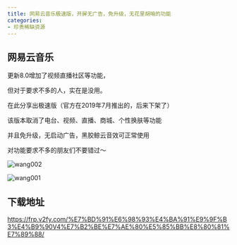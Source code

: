 ```yaml
---
title: 网易云音乐极速版，开屏无广告，免升级，无花里胡哨的功能
categories:
- 珍贵稀缺资源
---
```





## 网易云音乐

更新8.0增加了视频直播社区等功能，

但对于要求不多的人，实在是没用。

在此分享出极速版（官方在2019年7月推出的，后来下架了）

该版本取消了电台、视频、直播、商城、个性换肤等功能

并且免升级，无启动广告，黑胶鲸云音效可正常使用

对功能要求不多的朋友们不要错过～






![wang002](https://v2fy.com/asset/0i/jikemiji/jikemiji-md/2021-01-06-wangyimusic-1609922491000.assets/wang002.jpeg)

![wang001](https://v2fy.com/asset/0i/jikemiji/jikemiji-md/2021-01-06-wangyimusic-1609922491000.assets/wang001.jpeg)



## 下载地址


https://frp.v2fy.com/%E7%BD%91%E6%98%93%E4%BA%91%E9%9F%B3%E4%B9%90V4%E7%B2%BE%E7%AE%80%E5%85%BB%E8%80%81%E7%89%88/



